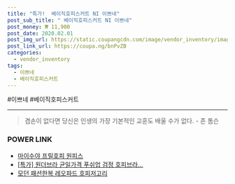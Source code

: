 ```yaml
--- 
title: "특가!  베이직호피스커트 NI 이쁘네" 
post_sub_title: " 베이직호피스커트 NI 이쁘네" 
post_money: ₩ 11,900 
post_date: 2020.02.01 
post_img_url: https://static.coupangcdn.com/image/vendor_inventory/images/2018/10/05/13/1/e80b5b33-f30d-4981-8fd2-6f014d8603ff.jpg 
post_link_url: https://coupa.ng/bnPvZB 
categories: 
  - vendor_inventory 
tags: 
  - 이쁘네 
  - 베이직호피스커트 
--- 
```

  #이쁘네 #베이직호피스커트 
<hr> 

> 겸손이 없다면 당신은 인생의 가장 기본적인 교훈도 배울 수가 없다. - 존 톰슨 


### POWER LINK

* <a href="https://blog.naver.com/santokki14/221784190321" target="_blank">마이수야 프릴호피 원피스</a>
* <a href="https://blog.naver.com/an0733/221786325564" target="_blank">[특가] 원더브라 균일가격 푸쉬업 검정 호피브라...</a>
* <a href="https://blog.naver.com/fasyy4321/221784666901" target="_blank">모던 패션한복 레오파드 호피저고리</a>
